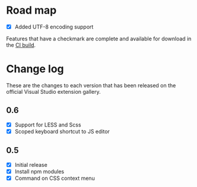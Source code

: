 # Road map

- [x] Added UTF-8 encoding support

Features that have a checkmark are complete and available for
download in the
[CI build](http://vsixgallery.com/extension/7df8a985-0e26-4aab-95fc-f48ee61b086a/).

# Change log

These are the changes to each version that has been released
on the official Visual Studio extension gallery.

## 0.6

- [x] Support for LESS and Scss
- [x] Scoped keyboard shortcut to JS editor

## 0.5

- [x] Initial release
- [x] Install npm modules
- [x] Command on CSS context menu
